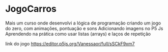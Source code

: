 # JogoCarros
Mais um curso onde desenvolvi a lógica de programação
criando  um jogo do zero, com animações, pontuação e sons
Adicionando  imagens no P5 Js
Aprendendo na prática como usar listas (arrays) e laços de repetição



link do jogo
https://editor.p5js.org/Vanessaor/full/sSCkF9xm7
